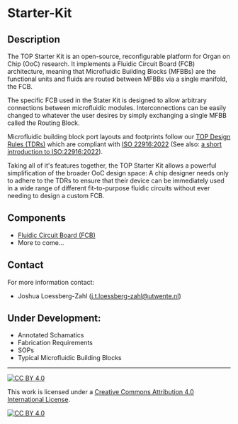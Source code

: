 # Starter-Kit

## Description
The TOP Starter Kit is an open-source, reconfigurable platform for Organ on Chip (OoC) research. It implements a Fluidic Circuit Board (FCB) architecture, meaning that Microfluidic Building Blocks (MFBBs) are the functional units and fluids are routed between MFBBs via a single manifold, the FCB.

The specific FCB used in the Stater Kit is designed to allow arbitrary connections between microfluidic modules. Interconnections can be easily changed to whatever the user desires by simply exchanging a single MFBB called the Routing Block. 

Microfluidic building block port layouts and footprints follow our [TOP Design Rules (TDRs)](https://data.4tu.nl/datasets/2558bd4c-d7ad-4e17-bc54-8c335b4c1c01) which are compliant with [ISO 22916:2022](https://www.iso.org/standard/74157.html) (See also: [a short introduction to ISO:22916:2022](https://data.4tu.nl/datasets/871d6c3a-cf1a-44f9-865a-6da842bd2f27/2)).

Taking all of it's features together, the TOP Starter Kit allows a powerful simplification of the broader OoC design space: A chip designer needs only to adhere to the TDRs to ensure that their device can be immediately used in a wide range of different fit-to-purpose fluidic circuits without ever needing to design a custom FCB.

## Components
- [Fluidic Circuit Board (FCB)](https://github.com/TOP-OoC/Starter-Kit/blob/main/FCB/)
- More to come...

## Contact
For more information contact:
- Joshua Loessberg-Zahl (j.t.loessberg-zahl@utwente.nl)

## Under Development:
- Annotated Schamatics
- Fabrication Requirements
- SOPs
- Typical Microfluidic Building Blocks

___

[![CC BY 4.0][cc-by-shield]][cc-by]

This work is licensed under a
[Creative Commons Attribution 4.0 International License][cc-by].

[![CC BY 4.0][cc-by-image]][cc-by]

[cc-by]: http://creativecommons.org/licenses/by/4.0/
[cc-by-image]: https://i.creativecommons.org/l/by/4.0/88x31.png
[cc-by-shield]: https://img.shields.io/badge/License-CC%20BY%204.0-lightgrey.svg
